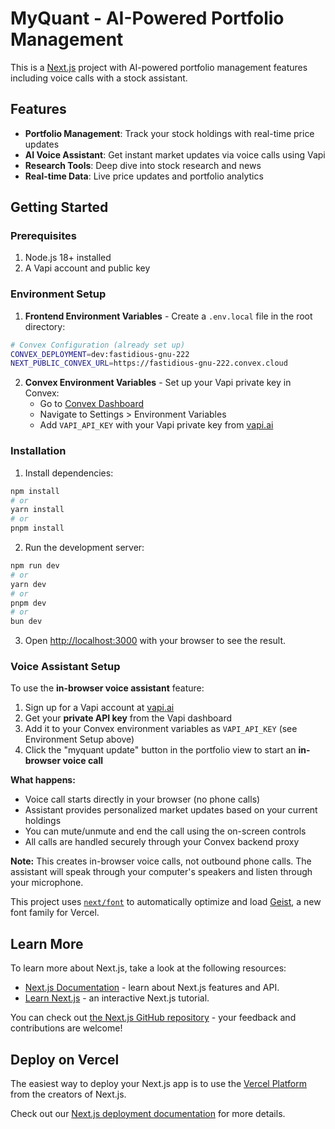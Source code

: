 # MyQuant - AI-Powered Portfolio Management

This is a [Next.js](https://nextjs.org) project with AI-powered portfolio management features including voice calls with a stock assistant.

## Features

- **Portfolio Management**: Track your stock holdings with real-time price updates
- **AI Voice Assistant**: Get instant market updates via voice calls using Vapi
- **Research Tools**: Deep dive into stock research and news
- **Real-time Data**: Live price updates and portfolio analytics

## Getting Started

### Prerequisites

1. Node.js 18+ installed
2. A Vapi account and public key

### Environment Setup

1. **Frontend Environment Variables** - Create a `.env.local` file in the root directory:
```bash
# Convex Configuration (already set up)
CONVEX_DEPLOYMENT=dev:fastidious-gnu-222
NEXT_PUBLIC_CONVEX_URL=https://fastidious-gnu-222.convex.cloud
```

2. **Convex Environment Variables** - Set up your Vapi private key in Convex:
   - Go to [Convex Dashboard](https://dashboard.convex.dev/d/fastidious-gnu-222)
   - Navigate to Settings > Environment Variables
   - Add `VAPI_API_KEY` with your Vapi private key from [vapi.ai](https://vapi.ai)

### Installation

1. Install dependencies:
```bash
npm install
# or
yarn install
# or
pnpm install
```

2. Run the development server:
```bash
npm run dev
# or
yarn dev
# or
pnpm dev
# or
bun dev
```

3. Open [http://localhost:3000](http://localhost:3000) with your browser to see the result.

### Voice Assistant Setup

To use the **in-browser voice assistant** feature:

1. Sign up for a Vapi account at [vapi.ai](https://vapi.ai)
2. Get your **private API key** from the Vapi dashboard
3. Add it to your Convex environment variables as `VAPI_API_KEY` (see Environment Setup above)
4. Click the "myquant update" button in the portfolio view to start an **in-browser voice call**

**What happens:**
- Voice call starts directly in your browser (no phone calls)
- Assistant provides personalized market updates based on your current holdings
- You can mute/unmute and end the call using the on-screen controls
- All calls are handled securely through your Convex backend proxy

**Note:** This creates in-browser voice calls, not outbound phone calls. The assistant will speak through your computer's speakers and listen through your microphone.

This project uses [`next/font`](https://nextjs.org/docs/app/building-your-application/optimizing/fonts) to automatically optimize and load [Geist](https://vercel.com/font), a new font family for Vercel.

## Learn More

To learn more about Next.js, take a look at the following resources:

- [Next.js Documentation](https://nextjs.org/docs) - learn about Next.js features and API.
- [Learn Next.js](https://nextjs.org/learn) - an interactive Next.js tutorial.

You can check out [the Next.js GitHub repository](https://github.com/vercel/next.js) - your feedback and contributions are welcome!

## Deploy on Vercel

The easiest way to deploy your Next.js app is to use the [Vercel Platform](https://vercel.com/new?utm_medium=default-template&filter=next.js&utm_source=create-next-app&utm_campaign=create-next-app-readme) from the creators of Next.js.

Check out our [Next.js deployment documentation](https://nextjs.org/docs/app/building-your-application/deploying) for more details.
